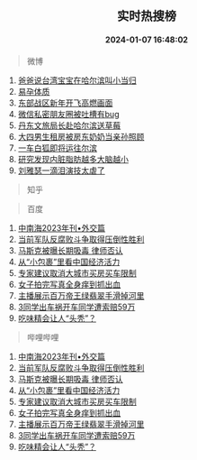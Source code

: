 <div align="center"><h2>实时热搜榜</h2><h4>2024-01-07 16:48:02</h4></div>

> 微博  

1. [爸爸说台湾宝宝在哈尔滨叫小当归](https://s.weibo.com/weibo?q=%23%E7%88%B8%E7%88%B8%E8%AF%B4%E5%8F%B0%E6%B9%BE%E5%AE%9D%E5%AE%9D%E5%9C%A8%E5%93%88%E5%B0%94%E6%BB%A8%E5%8F%AB%E5%B0%8F%E5%BD%93%E5%BD%92%23&t=31&band_rank=1&Refer=top)<br />
2. [易孕体质](https://s.weibo.com/weibo?q=%E6%98%93%E5%AD%95%E4%BD%93%E8%B4%A8&t=31&band_rank=2&Refer=top)<br />
3. [东部战区新年开飞高燃画面](https://s.weibo.com/weibo?q=%23%E4%B8%9C%E9%83%A8%E6%88%98%E5%8C%BA%E6%96%B0%E5%B9%B4%E5%BC%80%E9%A3%9E%E9%AB%98%E7%87%83%E7%94%BB%E9%9D%A2%23&t=31&band_rank=3&Refer=top)<br />
4. [微信私密朋友圈被吐槽有bug](https://s.weibo.com/weibo?q=%23%E5%BE%AE%E4%BF%A1%E7%A7%81%E5%AF%86%E6%9C%8B%E5%8F%8B%E5%9C%88%E8%A2%AB%E5%90%90%E6%A7%BD%E6%9C%89bug%23&t=31&band_rank=4&Refer=top)<br />
5. [丹东文旅局长赴哈尔滨送草莓](https://s.weibo.com/weibo?q=%23%E4%B8%B9%E4%B8%9C%E6%96%87%E6%97%85%E5%B1%80%E9%95%BF%E8%B5%B4%E5%93%88%E5%B0%94%E6%BB%A8%E9%80%81%E8%8D%89%E8%8E%93%23&t=31&band_rank=5&Refer=top)<br />
6. [大四男生租房被房东奶奶当亲孙照顾](https://s.weibo.com/weibo?q=%23%E5%A4%A7%E5%9B%9B%E7%94%B7%E7%94%9F%E7%A7%9F%E6%88%BF%E8%A2%AB%E6%88%BF%E4%B8%9C%E5%A5%B6%E5%A5%B6%E5%BD%93%E4%BA%B2%E5%AD%99%E7%85%A7%E9%A1%BE%23&t=31&band_rank=6&Refer=top)<br />
7. [一车白狐即将运往尔滨](https://s.weibo.com/weibo?q=%23%E4%B8%80%E8%BD%A6%E7%99%BD%E7%8B%90%E5%8D%B3%E5%B0%86%E8%BF%90%E5%BE%80%E5%B0%94%E6%BB%A8%23&t=31&band_rank=7&Refer=top)<br />
8. [研究发现内脏脂肪越多大脑越小](https://s.weibo.com/weibo?q=%23%E7%A0%94%E7%A9%B6%E5%8F%91%E7%8E%B0%E5%86%85%E8%84%8F%E8%84%82%E8%82%AA%E8%B6%8A%E5%A4%9A%E5%A4%A7%E8%84%91%E8%B6%8A%E5%B0%8F%23&t=31&band_rank=8&Refer=top)<br />
9. [刘雅瑟一滴泪演技太虐了](https://s.weibo.com/weibo?q=%E5%88%98%E9%9B%85%E7%91%9F%E4%B8%80%E6%BB%B4%E6%B3%AA%E6%BC%94%E6%8A%80%E5%A4%AA%E8%99%90%E4%BA%86&t=31&band_rank=9&Refer=top)<br />

> 知乎  


> 百度  

1. [中南海2023年刊•外交篇](https://www.baidu.com/s?wd=%E4%B8%AD%E5%8D%97%E6%B5%B72023%E5%B9%B4%E5%88%8A%E2%80%A2%E5%A4%96%E4%BA%A4%E7%AF%87&sa=fyb_news&rsv_dl=fyb_news)<br />
2. [当前军队反腐败斗争取得压倒性胜利](https://www.baidu.com/s?wd=%E5%BD%93%E5%89%8D%E5%86%9B%E9%98%9F%E5%8F%8D%E8%85%90%E8%B4%A5%E6%96%97%E4%BA%89%E5%8F%96%E5%BE%97%E5%8E%8B%E5%80%92%E6%80%A7%E8%83%9C%E5%88%A9&sa=fyb_news&rsv_dl=fyb_news)<br />
3. [马斯克被曝长期吸毒 律师否认](https://www.baidu.com/s?wd=%E9%A9%AC%E6%96%AF%E5%85%8B%E8%A2%AB%E6%9B%9D%E9%95%BF%E6%9C%9F%E5%90%B8%E6%AF%92+%E5%BE%8B%E5%B8%88%E5%90%A6%E8%AE%A4&sa=fyb_news&rsv_dl=fyb_news)<br />
4. [从“小包裹”里看中国经济活力](https://www.baidu.com/s?wd=%E4%BB%8E%E2%80%9C%E5%B0%8F%E5%8C%85%E8%A3%B9%E2%80%9D%E9%87%8C%E7%9C%8B%E4%B8%AD%E5%9B%BD%E7%BB%8F%E6%B5%8E%E6%B4%BB%E5%8A%9B&sa=fyb_news&rsv_dl=fyb_news)<br />
5. [专家建议取消大城市买房买车限制](https://www.baidu.com/s?wd=%E4%B8%93%E5%AE%B6%E5%BB%BA%E8%AE%AE%E5%8F%96%E6%B6%88%E5%A4%A7%E5%9F%8E%E5%B8%82%E4%B9%B0%E6%88%BF%E4%B9%B0%E8%BD%A6%E9%99%90%E5%88%B6&sa=fyb_news&rsv_dl=fyb_news)<br />
6. [女子拍完写真全身痒到抓出血](https://www.baidu.com/s?wd=%E5%A5%B3%E5%AD%90%E6%8B%8D%E5%AE%8C%E5%86%99%E7%9C%9F%E5%85%A8%E8%BA%AB%E7%97%92%E5%88%B0%E6%8A%93%E5%87%BA%E8%A1%80&sa=fyb_news&rsv_dl=fyb_news)<br />
7. [主播展示百万帝王绿翡翠手滑掉河里](https://www.baidu.com/s?wd=%E4%B8%BB%E6%92%AD%E5%B1%95%E7%A4%BA%E7%99%BE%E4%B8%87%E5%B8%9D%E7%8E%8B%E7%BB%BF%E7%BF%A1%E7%BF%A0%E6%89%8B%E6%BB%91%E6%8E%89%E6%B2%B3%E9%87%8C&sa=fyb_news&rsv_dl=fyb_news)<br />
8. [3同学出车祸开车同学遭索赔59万](https://www.baidu.com/s?wd=3%E5%90%8C%E5%AD%A6%E5%87%BA%E8%BD%A6%E7%A5%B8%E5%BC%80%E8%BD%A6%E5%90%8C%E5%AD%A6%E9%81%AD%E7%B4%A2%E8%B5%9459%E4%B8%87&sa=fyb_news&rsv_dl=fyb_news)<br />
9. [吃味精会让人“头秃”？](https://www.baidu.com/s?wd=%E5%90%83%E5%91%B3%E7%B2%BE%E4%BC%9A%E8%AE%A9%E4%BA%BA%E2%80%9C%E5%A4%B4%E7%A7%83%E2%80%9D%EF%BC%9F&sa=fyb_news&rsv_dl=fyb_news)<br />

> 哔哩哔哩  

1. [中南海2023年刊•外交篇](https://www.baidu.com/s?wd=%E4%B8%AD%E5%8D%97%E6%B5%B72023%E5%B9%B4%E5%88%8A%E2%80%A2%E5%A4%96%E4%BA%A4%E7%AF%87&sa=fyb_news&rsv_dl=fyb_news)<br />
2. [当前军队反腐败斗争取得压倒性胜利](https://www.baidu.com/s?wd=%E5%BD%93%E5%89%8D%E5%86%9B%E9%98%9F%E5%8F%8D%E8%85%90%E8%B4%A5%E6%96%97%E4%BA%89%E5%8F%96%E5%BE%97%E5%8E%8B%E5%80%92%E6%80%A7%E8%83%9C%E5%88%A9&sa=fyb_news&rsv_dl=fyb_news)<br />
3. [马斯克被曝长期吸毒 律师否认](https://www.baidu.com/s?wd=%E9%A9%AC%E6%96%AF%E5%85%8B%E8%A2%AB%E6%9B%9D%E9%95%BF%E6%9C%9F%E5%90%B8%E6%AF%92+%E5%BE%8B%E5%B8%88%E5%90%A6%E8%AE%A4&sa=fyb_news&rsv_dl=fyb_news)<br />
4. [从“小包裹”里看中国经济活力](https://www.baidu.com/s?wd=%E4%BB%8E%E2%80%9C%E5%B0%8F%E5%8C%85%E8%A3%B9%E2%80%9D%E9%87%8C%E7%9C%8B%E4%B8%AD%E5%9B%BD%E7%BB%8F%E6%B5%8E%E6%B4%BB%E5%8A%9B&sa=fyb_news&rsv_dl=fyb_news)<br />
5. [专家建议取消大城市买房买车限制](https://www.baidu.com/s?wd=%E4%B8%93%E5%AE%B6%E5%BB%BA%E8%AE%AE%E5%8F%96%E6%B6%88%E5%A4%A7%E5%9F%8E%E5%B8%82%E4%B9%B0%E6%88%BF%E4%B9%B0%E8%BD%A6%E9%99%90%E5%88%B6&sa=fyb_news&rsv_dl=fyb_news)<br />
6. [女子拍完写真全身痒到抓出血](https://www.baidu.com/s?wd=%E5%A5%B3%E5%AD%90%E6%8B%8D%E5%AE%8C%E5%86%99%E7%9C%9F%E5%85%A8%E8%BA%AB%E7%97%92%E5%88%B0%E6%8A%93%E5%87%BA%E8%A1%80&sa=fyb_news&rsv_dl=fyb_news)<br />
7. [主播展示百万帝王绿翡翠手滑掉河里](https://www.baidu.com/s?wd=%E4%B8%BB%E6%92%AD%E5%B1%95%E7%A4%BA%E7%99%BE%E4%B8%87%E5%B8%9D%E7%8E%8B%E7%BB%BF%E7%BF%A1%E7%BF%A0%E6%89%8B%E6%BB%91%E6%8E%89%E6%B2%B3%E9%87%8C&sa=fyb_news&rsv_dl=fyb_news)<br />
8. [3同学出车祸开车同学遭索赔59万](https://www.baidu.com/s?wd=3%E5%90%8C%E5%AD%A6%E5%87%BA%E8%BD%A6%E7%A5%B8%E5%BC%80%E8%BD%A6%E5%90%8C%E5%AD%A6%E9%81%AD%E7%B4%A2%E8%B5%9459%E4%B8%87&sa=fyb_news&rsv_dl=fyb_news)<br />
9. [吃味精会让人“头秃”？](https://www.baidu.com/s?wd=%E5%90%83%E5%91%B3%E7%B2%BE%E4%BC%9A%E8%AE%A9%E4%BA%BA%E2%80%9C%E5%A4%B4%E7%A7%83%E2%80%9D%EF%BC%9F&sa=fyb_news&rsv_dl=fyb_news)<br />
